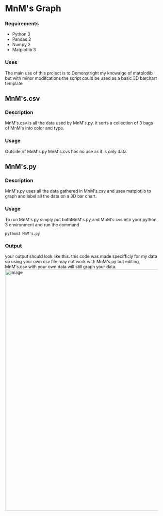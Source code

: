 # MnM's Graph
### Requirements
* Python 3
* Pandas 2
* Numpy 2
* Matplotlib 3
### Uses
The main use of this project is to Demonstright my knowalge of matplotlib but with minor modifcations the script could be used as a basic 3D barchart template
## MnM's.csv
### Description
MnM's.csv is all the data used by MnM's.py. it sorts a collection of 3 bags of MnM's into color and type.
### Usage
Outside of MnM's.py MnM's.cvs has no use as it is only data
## MnM's.py
### Description
MnM's.py uses all the data gathered in MnM's.csv and uses matplotlib to graph and label all the data on a 3D bar chart.
### Usage
To run MnM's.py simply put bothMnM's.py and MnM's.cvs into your python 3 environment and run the command
```
python3 MnM's.py
```
### Output
your output should look like this. this code was made specifficly for my data so using your own csv file may not work with MnM's.py but editing MnM's.csv with your own data will still graph your data.
<img width="795" alt="image" src="https://github.com/user-attachments/assets/a5453aaa-f5b1-4bc5-a88a-ff3a0327c100">

